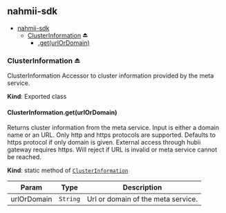 <a name="module_nahmii-sdk"></a>

## nahmii-sdk

* [nahmii-sdk](#module_nahmii-sdk)
    * [ClusterInformation](#exp_module_nahmii-sdk--ClusterInformation) ⏏
        * [.get(urlOrDomain)](#module_nahmii-sdk--ClusterInformation.get)

<a name="exp_module_nahmii-sdk--ClusterInformation"></a>

### ClusterInformation ⏏
ClusterInformation
Accessor to cluster information provided by the meta service.

**Kind**: Exported class  
<a name="module_nahmii-sdk--ClusterInformation.get"></a>

#### ClusterInformation.get(urlOrDomain)
Returns cluster information from the meta service.
Input is either a domain name or an URL.
Only http and https protocols are supported.
Defaults to https protocol if only domain is given.
External access through hubii gateway requires https.
Will reject if URL is invalid or meta service cannot be reached.

**Kind**: static method of [<code>ClusterInformation</code>](#exp_module_nahmii-sdk--ClusterInformation)  

| Param | Type | Description |
| --- | --- | --- |
| urlOrDomain | <code>String</code> | Url or domain of the meta service. |

